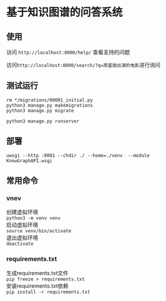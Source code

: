 
# 基于知识图谱的问答系统

## 使用

访问 `http://localhost:8000/help/` 查看支持的问题

访问`http://localhost:8000/search/?q=周星驰出演的电影`进行询问

## 测试运行

```
rm */migrations/00001_initial.py
python3 manage.py makemigrations
python3 manage.py migrate

python3 manage.py runserver
```


## 部署

``` 
uwsgi --http :8001 --chdir ./ --home=./venv  --module KnowGraphAPI.wsgi
```

## 常用命令

### vnev

创建虚拟环境  
`python3 -m venv venv`  
启动虚拟环境  
`source venv/bin/activate`  
退出虚拟环境  
`deactivate`


### requirements.txt

生成requirements.txt文件  
`pip freeze > requirements.txt`  
安装requirements.txt依赖  
`pip install -r requirements.txt`  